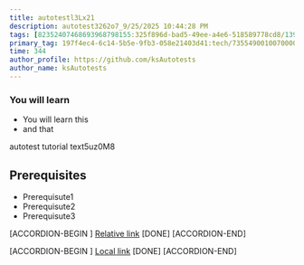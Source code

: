 ```yaml
---
title: autotestl3Lx21
description: autotest3262o7_9/25/2025 10:44:28 PM
tags: [82352407468693968798155:325f896d-bad5-49ee-a4e6-518589778cd8/139269250608756787992873,197f4ec4-6c14-5b5e-9fb3-058e21403d41:tech/73554900100700000996,c1a376dd-ebd0-4787-804e-a23fef23ba06:4625ac99-30b5-4df6-a6c5-f840dd406e80/1bf8f1d5-d54a-41e0-b203-d94deae18a3c]
primary_tag: 197f4ec4-6c14-5b5e-9fb3-058e21403d41:tech/73554900100700000996/67838200100800006287
time: 344
author_profile: https://github.com/ksAutotests
author_name: ksAutotests
---
```

### You will learn
- You will learn this
- and that

autotest tutorial text5uz0M8

## Prerequisites
- Prerequisute1
- Prerequisute2
- Prerequisute3

[ACCORDION-BEGIN [](step)]
[Relative link](autotest_tutorialg58nvh)
[DONE]
[ACCORDION-END]

[ACCORDION-BEGIN [](step)]
[Local link](http://localhost/index.html)
[DONE]
[ACCORDION-END]

